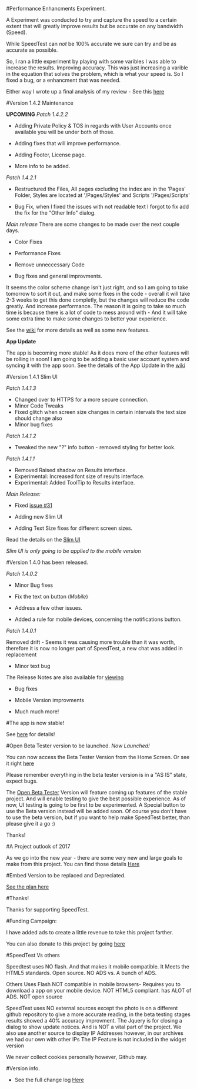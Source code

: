 #Performance Enhancments Experiment. 

A Experiment was conducted to try and capture the speed to a certain extent that will greatly improve results but be accurate on any bandwidth (Speed). 

While SpeedTest can *not* be 100% accurate we sure can try and be as accurate as possible. 

So, I ran a little experiment by playing with some varibles I was able to increase the results. Improving accuracy. This was just increasing a varible in the equation that solves the problem, which is what your speed is. So I fixed a bug, or a enhancment that was needed. 

Either way I wrote up a final analysis of my review - See this [here](https://github.com/jdc20181/SpeedTest/wiki/Minor-Code-Adjustments-Greatly-Improved-Accuracy---The-Patch-1.4.2.2-Experiment)



#Version 1.4.2 Maintenance



**UPCOMING** *Patch 1.4.2.2*

 - Adding Private Policy & TOS in regards with User Accounts once available you will be under both of those. 
 
 - Adding fixes that will improve performance. 
 
 - Adding Footer, License page. 

 - More info to be added.
 
 
 
*Patch 1.4.2.1*

 - Restructured the Files, All pages excluding the index are in the 'Pages' Folder, Styles are located at '/Pages/Styles' and Scripts '/Pages/Scripts'
 
 - Bug Fix, when I fixed the issues with not readable text I forgot to fix add the fix for the "Other Info" dialog. 
 
 



*Main release*
There are some changes to be made over the next couple days. 

   - Color Fixes
   
   - Performance Fixes 
   
   - Remove unneccessary Code
   
   - Bug fixes and general improvments. 
   
   It seems the color scheme change isn't just right, and so I am going to take tomorrow to sort it out, and make some fixes in the code - overall it will take 2-3 weeks to get this done completly, but the changes will reduce the code greatly. And increase performance. 
 The reason it is going to take so much time is because there is a lot of code to mess around with - And it will take some extra time to make some changes to better your experience. 
 
 See the [wiki](https://github.com/jdc20181/SpeedTest/wiki/1.4.2.1-Release-Notes-New-Features-and-more) for more details as well as some new features. 
 
 **App Update**
 
 The app is becoming more stable! As it does more of the other features will be rolling in soon! I am going to be adding a basic user account system and syncing it with the app soon. See the details of the App Update in the [wiki](https://github.com/jdc20181/SpeedTest/wiki/App-Update--Spring-2017)
  
#Version 1.4.1 Slim UI

*Patch 1.4.1.3*
  - Changed over to HTTPS for a more secure connection. 
  - Minor Code Tweaks
  - Fixed glitch when screen size changes in certain intervals the text size should change also 
  - Minor bug fixes
  
  
*Patch 1.4.1.2*

 - Tweaked the new "?" info button - removed styling for better look. 
 
 

*Patch 1.4.1.1*

  - Removed Raised shadow on Results interface. 
  - Experimental: Increased font size of results interface. 
  - Experimental: Added ToolTip to Results interface. 
  
   
*Main Release:*
  
 - Fixed [issue #31](https://github.com/jdc20181/SpeedTest/issues/31)

 - Adding new Slim UI

 - Adding Text Size fixes for different screen sizes. 
 
Read the details on the [Slim UI]( https://github.com/jdc20181/SpeedTest/wiki/Slim-UI-Coming-to-SpeedTest)

*Slim UI is only going to be applied to the mobile version*


 
 
#Version 1.4.0 has been released. 

*Patch 1.4.0.2*


  - Minor Bug fixes 
  
  - Fix the text on button (*Mobile*)
  
  - Address a few other issues. 
  
  - Added a rule for mobile devices, concerning the notifications button. 
  
  
  
*Patch 1.4.0.1*

Removed drift - Seems it was causing more trouble than it was worth, therefore it is now no longer part of SpeedTest, a new chat was added in replacement

 - Minor text bug
 
 
The Release Notes are also available for [viewing](https://github.com/jdc20181/SpeedTest/wiki/Version-1.4.0-Release-Notes)

 - Bug fixes
 
 - Mobile Version improvments 
 
 - Much much more!
 

#The app is now stable!

See [here](https://github.com/jdc20181/SpeedTest/wiki/Android-App-is-now-stable!) for details!



 
 
#Open Beta Tester version to be launched. *Now Launched!*

You can now access the Beta Tester Version from the Home Screen. Or see it right [here](https://jdc20181.github.io/SpeedTest/Beta/beta.html)

Please remember everything in the beta tester version is in a "AS IS" state, expect bugs. 


The [Open Beta Tester](https://github.com/jdc20181/SpeedTest/wiki/Open-Beta-Version-to-be-launched) Version will feature coming up features of the stable project. And will enable testing to give the best possible experience. As of now, UI testing is going to be first to be experimented. A Special button to use the Beta version instead will be added soon. Of course you don't have to use the beta version, but if you want to help make SpeedTest better, than please give it a go :) 

Thanks!




#A Project outlook of 2017

As we go into the new year - there are some very new and large goals to make from this project. 
You can find those details <a href="https://github.com/jdc20181/SpeedTest/wiki/SpeedTest-2017-outlook">Here</a>

#Embed Version to be replaced and Depreciated. 

<a href="https://github.com/jdc20181/SpeedTest/wiki/Embed-Version-Replacement-plan">See the plan here</a>



#Thanks!

Thanks for supporting SpeedTest. 


#Funding Campaign:

I have added ads to create a little revenue to take this project farther. 

You can also donate to this project by going <a href="http://jdc20181.github.io/SpeedTest/donate.html">here</a>



#SpeedTest Vs others

Speedtest uses NO flash. And that makes it mobile compatible. It Meets the HTML5 standards. Open source. NO ADS vs. A bunch of ADS.

Others Uses Flash NOT compatible in mobile browsers- Requires you to download a app on your mobile device. NOT HTML5 compliant. has ALOT of ADS. NOT open source


SpeedTest uses NO external sources except the photo is on a different github repository to give a more accurate reading, in the beta testing stages results showed a 40% accuracy improvment. 
The Jquery is for closing a dialog to show update notices. And is NOT a vital part of the project.
We also use another source to display IP Addresses however, in our archives we had our own with other IPs
The IP Feature is not included in the widget version 

We never collect cookies personally however, Github may.


#Version info. 

- See the full change log <a href="https://github.com/jdc20181/SpeedTest/wiki/Change-Log">Here</a>
